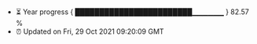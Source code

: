 - ⏳ Year progress { ████████████████████████▁▁▁▁▁▁ } 82.57 %
- ⏰ Updated on Fri, 29 Oct 2021 09:20:09 GMT

